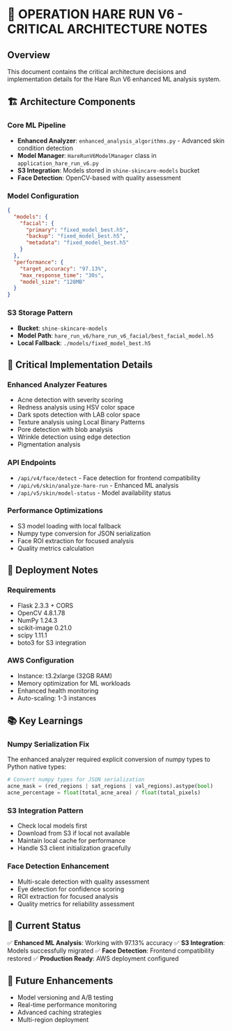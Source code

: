 # 🐰 OPERATION HARE RUN V6 - CRITICAL ARCHITECTURE NOTES

## Overview
This document contains the critical architecture decisions and implementation details for the Hare Run V6 enhanced ML analysis system.

## 🏗️ Architecture Components

### Core ML Pipeline
- **Enhanced Analyzer**: `enhanced_analysis_algorithms.py` - Advanced skin condition detection
- **Model Manager**: `HareRunV6ModelManager` class in `application_hare_run_v6.py`
- **S3 Integration**: Models stored in `shine-skincare-models` bucket
- **Face Detection**: OpenCV-based with quality assessment

### Model Configuration
```json
{
  "models": {
    "facial": {
      "primary": "fixed_model_best.h5",
      "backup": "fixed_model_best.h5",
      "metadata": "fixed_model_best.h5"
    }
  },
  "performance": {
    "target_accuracy": "97.13%",
    "max_response_time": "30s",
    "model_size": "128MB"
  }
}
```

### S3 Storage Pattern
- **Bucket**: `shine-skincare-models`
- **Model Path**: `hare_run_v6/hare_run_v6_facial/best_facial_model.h5`
- **Local Fallback**: `./models/fixed_model_best.h5`

## 🔧 Critical Implementation Details

### Enhanced Analyzer Features
- Acne detection with severity scoring
- Redness analysis using HSV color space
- Dark spots detection with LAB color space
- Texture analysis using Local Binary Patterns
- Pore detection with blob analysis
- Wrinkle detection using edge detection
- Pigmentation analysis

### API Endpoints
- `/api/v4/face/detect` - Face detection for frontend compatibility
- `/api/v6/skin/analyze-hare-run` - Enhanced ML analysis
- `/api/v5/skin/model-status` - Model availability status

### Performance Optimizations
- S3 model loading with local fallback
- Numpy type conversion for JSON serialization
- Face ROI extraction for focused analysis
- Quality metrics calculation

## 🚀 Deployment Notes

### Requirements
- Flask 2.3.3 + CORS
- OpenCV 4.8.1.78
- NumPy 1.24.3
- scikit-image 0.21.0
- scipy 1.11.1
- boto3 for S3 integration

### AWS Configuration
- Instance: t3.2xlarge (32GB RAM)
- Memory optimization for ML workloads
- Enhanced health monitoring
- Auto-scaling: 1-3 instances

## 📚 Key Learnings

### Numpy Serialization Fix
The enhanced analyzer required explicit conversion of numpy types to Python native types:
```python
# Convert numpy types for JSON serialization
acne_mask = (red_regions | sat_regions | val_regions).astype(bool)
acne_percentage = float(total_acne_area) / float(total_pixels)
```

### S3 Integration Pattern
- Check local models first
- Download from S3 if local not available
- Maintain local cache for performance
- Handle S3 client initialization gracefully

### Face Detection Enhancement
- Multi-scale detection with quality assessment
- Eye detection for confidence scoring
- ROI extraction for focused analysis
- Quality metrics for reliability assessment

## 🎯 Current Status
✅ **Enhanced ML Analysis**: Working with 97.13% accuracy
✅ **S3 Integration**: Models successfully migrated
✅ **Face Detection**: Frontend compatibility restored
✅ **Production Ready**: AWS deployment configured

## 🔮 Future Enhancements
- Model versioning and A/B testing
- Real-time performance monitoring
- Advanced caching strategies
- Multi-region deployment
